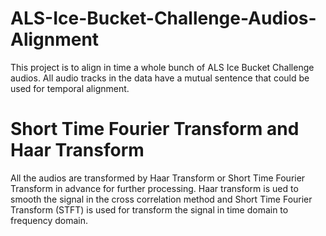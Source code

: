 <h1>ALS-Ice-Bucket-Challenge-Audios-Alignment</h1>

<p>This project is to align in time a whole bunch of ALS Ice Bucket Challenge audios. All audio tracks in the data have a mutual sentence that could be used for temporal alignment.</p>

<h1>Short Time Fourier Transform and Haar Transform</h1>

<p>All the audios are transformed by Haar Transform or Short Time Fourier Transform in advance for further processing. Haar transform is ued to smooth the signal in the cross correlation method and Short Time Fourier Transform (STFT) is used for transform the signal in time domain to frequency domain.</p>



